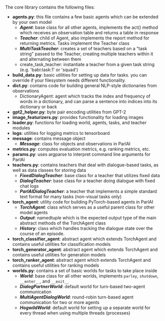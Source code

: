 The core library contains the following files:

- **agents.py**: this file contains a few basic agents which can be extended by your own model
  - **_Agent_**: base class for all other agents, implements the act() method which receives an observation table and returns a table in response
  - **_Teacher_**: child of Agent, also implements the report method for returning metrics. Tasks implement the Teacher class
  - **_MultiTaskTeacher_**: creates a set of teachers based on a "task string" passed to the Teacher, creating multiple teachers within it and alternating between them
  - create_task_teacher: instantiate a teacher from a given task string (e.g. 'babi:task:1' or 'squad')
- **build_data.py**: basic utilities for setting up data for tasks. you can override if your filesystem needs different functionality.
- **dict.py**: contains code for building general NLP-style dictionaries from observations
  - DictionaryAgent: agent which tracks the index and frequency of words in a dictionary, and can parse a sentence into indices into its dictionary or back
- **gpt2_helper.py**: byte pair encoding utilities from GPT-2
- **image_featurizers.py**: provides functionality for loading images
- **loader.py**: functions for loading world, agents, tasks, and teacher modules
- **logs**: utilities for logging metrics to tensorboard
- **message**: contains message object
  - **_Message_**: class for objects and observations in ParlAI
- **metrics.py**: computes evaluation metrics, e.g. ranking metrics, etc.
- **params.py**: uses argparse to interpret command line arguments for ParlAI
- **teachers.py**: contains teachers that deal with dialogue-based tasks, as well as data classes for storing data
  - **_FixedDialogTeacher_**: base class for a teacher that utilizes fixed data
  - **_DialogTeacher_**: base class for a teacher doing dialogue with fixed chat logs
  - **_ParlAIDialogTeacher_**: a teacher that implements a simple standard text format for many tasks (non-visual tasks only)
- **torch_agent**: utility code for building PyTorch-based agents in ParlAI
  - **_TorchAgent_**: class which serves as a useful parent class for other model agents
  - **_Output_**: namedtuple which is the expected output type of the main abstract methods of the TorchAgent class
  - **_History_**: class which handles tracking the dialogue state over the course of an episode.
- **torch_classifier_agent**: abstract agent which extends TorchAgent and contains useful utilities for classification models
- **torch_generator_agent**: abstract agent which extends TorchAgent and contains useful utilities for generation models
- **torch_ranker_agent**: abstract agent which extends TorchAgent and contains useful utilities for ranking models
- **worlds.py**: contains a set of basic worlds for tasks to take place inside
  - **_World_**: base class for all other worlds, implements `parley`, `shutdown`, `__enter__`, and `__exit__`
  - **_DialogPartnerWorld_**: default world for turn-based two-agent communication
  - **_MultiAgentDialogWorld_**: round-robin turn-based agent communication for two or more agents
  - **_HogwildWorld_**: default world for setting up a separate world for every thread when using multiple threads (processes)
